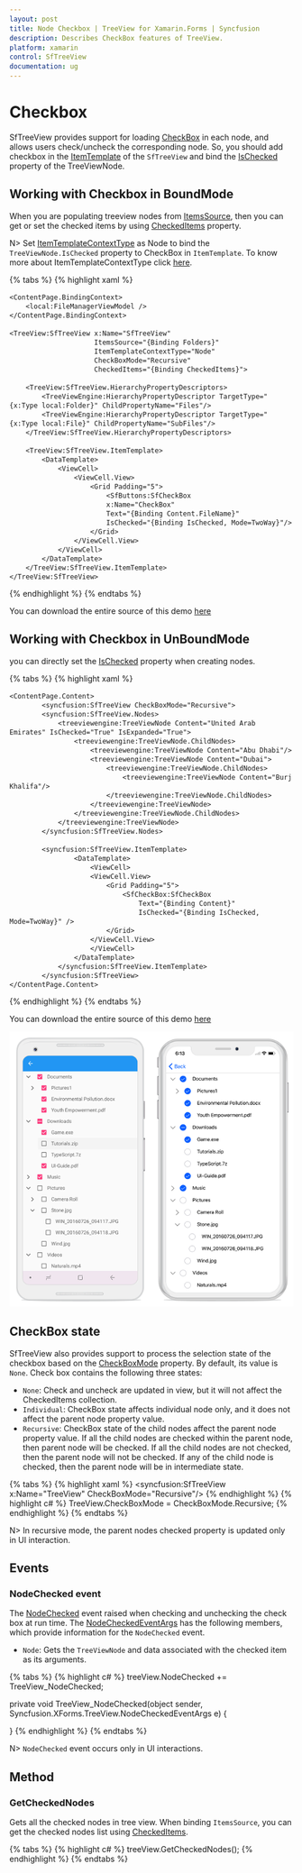 ```yaml
---
layout: post
title: Node Checkbox | TreeView for Xamarin.Forms | Syncfusion
description: Describes CheckBox features of TreeView.
platform: xamarin
control: SfTreeView
documentation: ug
---
```


# Checkbox

SfTreeView provides support for loading [CheckBox](https://help.syncfusion.com/xamarin/sfcheckbox/getting-started) in each node, and allows users check/uncheck the corresponding node. So, you should add checkbox in the [ItemTemplate](https://help.syncfusion.com/cr/xamarin/Syncfusion.SfTreeView.XForms~Syncfusion.XForms.TreeView.SfTreeView~ItemTemplate.html) of the `SfTreeView` and bind the [IsChecked](https://help.syncfusion.com/cr/xamarin/Syncfusion.SfTreeView.XForms~Syncfusion.TreeView.Engine.TreeViewNode~IsChecked.html) property of the TreeViewNode.

## Working with Checkbox in BoundMode

When you are populating treeview nodes from [ItemsSource](https://help.syncfusion.com/cr/xamarin/Syncfusion.SfTreeView.XForms~Syncfusion.XForms.TreeView.SfTreeView~ItemsSource.html), then you can get or set the checked items by using [CheckedItems](https://help.syncfusion.com/cr/xamarin/Syncfusion.SfTreeView.XForms~Syncfusion.XForms.TreeView.SfTreeView~CheckedItems.html) property.

N> Set [ItemTemplateContextType](https://help.syncfusion.com/cr/xamarin/Syncfusion.SfTreeView.XForms~Syncfusion.XForms.TreeView.SfTreeView~ItemTemplateContextType.html) as Node to bind the `TreeViewNode.IsChecked` property to CheckBox in `ItemTemplate`. To know more about ItemTemplateContextType click [here](https://help.syncfusion.com/cr/xamarin/Syncfusion.SfTreeView.XForms~Syncfusion.XForms.TreeView.SfTreeView~ItemTemplateContextType.html).

{% tabs %}
{% highlight xaml %}
<?xml version="1.0" encoding="utf-8" ?>
<ContentPage xmlns="http://xamarin.com/schemas/2014/forms"
             xmlns:x="http://schemas.microsoft.com/winfx/2009/xaml"
             xmlns:local="clr-namespace:BoundMode_CheckBox"
             x:Class="BoundMode_CheckBox.MainPage"
             xmlns:TreeView="clr-namespace:Syncfusion.XForms.TreeView;assembly=Syncfusion.SfTreeView.XForms"
             xmlns:SfButtons="clr-namespace:Syncfusion.XForms.Buttons;assembly=Syncfusion.Buttons.XForms"
             xmlns:TreeViewEngine="clr-namespace:Syncfusion.TreeView.Engine;assembly=Syncfusion.SfTreeView.XForms">

    <ContentPage.BindingContext>
        <local:FileManagerViewModel />
    </ContentPage.BindingContext>

    <TreeView:SfTreeView x:Name="SfTreeView"
                         ItemsSource="{Binding Folders}"
                         ItemTemplateContextType="Node"
                         CheckBoxMode="Recursive"
                         CheckedItems="{Binding CheckedItems}">
        
        <TreeView:SfTreeView.HierarchyPropertyDescriptors>
            <TreeViewEngine:HierarchyPropertyDescriptor TargetType="{x:Type local:Folder}" ChildPropertyName="Files"/>
            <TreeViewEngine:HierarchyPropertyDescriptor TargetType="{x:Type local:File}" ChildPropertyName="SubFiles"/>
        </TreeView:SfTreeView.HierarchyPropertyDescriptors>
        
        <TreeView:SfTreeView.ItemTemplate>
            <DataTemplate>
                <ViewCell>
                    <ViewCell.View>
                        <Grid Padding="5">
                            <SfButtons:SfCheckBox 
                            x:Name="CheckBox"
                            Text="{Binding Content.FileName}"
                            IsChecked="{Binding IsChecked, Mode=TwoWay}"/>
                        </Grid>
                    </ViewCell.View>
                </ViewCell>
            </DataTemplate>
        </TreeView:SfTreeView.ItemTemplate>
    </TreeView:SfTreeView>
</ContentPage>
{% endhighlight %}
{% endtabs %}

You can download the entire source of this demo [here](https://github.com/SyncfusionExamples/checkbox_bound_mode)

## Working with Checkbox in UnBoundMode

you can directly set the [IsChecked](https://help.syncfusion.com/cr/xamarin/Syncfusion.SfTreeView.XForms~Syncfusion.TreeView.Engine.TreeViewNode~IsChecked.html) property when creating nodes.

{% tabs %}
{% highlight xaml %}
<?xml version="1.0" encoding="utf-8" ?>
<ContentPage xmlns="http://xamarin.com/schemas/2014/forms"
             xmlns:x="http://schemas.microsoft.com/winfx/2009/xaml"
             xmlns:local="clr-namespace:UnBoundMode_CheckBox"
             x:Class="UnBoundMode_CheckBox.MainPage"
             xmlns:treeviewengine="clr-namespace:Syncfusion.TreeView.Engine;assembly=Syncfusion.SfTreeView.XForms"
             xmlns:SfCheckBox="clr-namespace:Syncfusion.XForms.Buttons;assembly=Syncfusion.Buttons.XForms"
             xmlns:syncfusion="clr-namespace:Syncfusion.XForms.TreeView;assembly=Syncfusion.SfTreeView.XForms">

    <ContentPage.Content>
            <syncfusion:SfTreeView CheckBoxMode="Recursive">
            <syncfusion:SfTreeView.Nodes>
                <treeviewengine:TreeViewNode Content="United Arab Emirates" IsChecked="True" IsExpanded="True">
                    <treeviewengine:TreeViewNode.ChildNodes>
                        <treeviewengine:TreeViewNode Content="Abu Dhabi"/>
                        <treeviewengine:TreeViewNode Content="Dubai">
                            <treeviewengine:TreeViewNode.ChildNodes>
                                <treeviewengine:TreeViewNode Content="Burj Khalifa"/>
                            </treeviewengine:TreeViewNode.ChildNodes>
                        </treeviewengine:TreeViewNode>
                    </treeviewengine:TreeViewNode.ChildNodes>
                </treeviewengine:TreeViewNode>
            </syncfusion:SfTreeView.Nodes>
                
            <syncfusion:SfTreeView.ItemTemplate>
                    <DataTemplate>
                        <ViewCell>
                        <ViewCell.View>
                            <Grid Padding="5">
                                <SfCheckBox:SfCheckBox 
                                    Text="{Binding Content}"
                                    IsChecked="{Binding IsChecked, Mode=TwoWay}" />
                            </Grid>
                        </ViewCell.View>
                        </ViewCell>
                    </DataTemplate>
                </syncfusion:SfTreeView.ItemTemplate>
            </syncfusion:SfTreeView>
    </ContentPage.Content>
</ContentPage>
{% endhighlight %}
{% endtabs %}

You can download the entire source of this demo [here](https://github.com/SyncfusionExamples/checkbox_unbound_mode)

![Xamarin Forms TreeView with CheckBox](TreeView_images/checkbox.png)

## CheckBox state

SfTreeView also provides support to process the selection state of the checkbox based on the [CheckBoxMode](https://help.syncfusion.com/cr/xamarin/Syncfusion.SfTreeView.XForms~Syncfusion.XForms.TreeView.SfTreeView~CheckBoxMode.html) property. By default, its value is `None`.
Check box contains the following three states:

* `None`: Check and uncheck are updated in view, but it will not affect the CheckedItems collection.
* `Individual`: CheckBox state affects individual node only, and it does not affect the parent node property value.
* `Recursive`: CheckBox state of the child nodes affect the parent node property value. If all the child nodes are checked within the parent node, then parent node will be checked. If all the child nodes are not checked, then the parent node will not be checked. If any of the child node is checked, then the parent node will be in intermediate state.

{% tabs %}
{% highlight xaml %}
<syncfusion:SfTreeView x:Name="TreeView" CheckBoxMode="Recursive"/>
{% endhighlight %}
{% highlight c# %}
TreeView.CheckBoxMode = CheckBoxMode.Recursive;
{% endhighlight %}
{% endtabs %}

N> In recursive mode, the parent nodes checked property is updated only in UI interaction.

## Events

### NodeChecked event

The [NodeChecked](https://help.syncfusion.com/cr/cref_files/xamarin/Syncfusion.SfTreeView.XForms~Syncfusion.XForms.TreeView.SfTreeView~NodeChecked_EV.html) event raised when checking and unchecking the check box at run time. The [NodeCheckedEventArgs](https://help.syncfusion.com/cr/cref_files/xamarin/Syncfusion.SfTreeView.XForms~Syncfusion.XForms.TreeView.NodeCheckedEventArgs.html) has the following members, which provide information for the `NodeChecked` event.

* `Node`: Gets the `TreeViewNode` and data associated with the checked item as its arguments.

{% tabs %}
{% highlight c# %}
treeView.NodeChecked += TreeView_NodeChecked;

private void TreeView_NodeChecked(object sender, Syncfusion.XForms.TreeView.NodeCheckedEventArgs e)
{
     
}
{% endhighlight %}
{% endtabs %}

N> `NodeChecked` event occurs only in UI interactions.

## Method

### GetCheckedNodes

Gets all the checked nodes in tree view. When binding `ItemsSource`, you can get the checked nodes list using [CheckedItems](https://help.syncfusion.com/cr/xamarin/Syncfusion.SfTreeView.XForms~Syncfusion.XForms.TreeView.SfTreeView~CheckedItems.html).

{% tabs %}
{% highlight c# %}
treeView.GetCheckedNodes();
{% endhighlight %}
{% endtabs %}